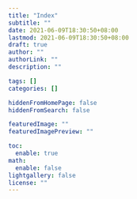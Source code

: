 ```yaml
---
title: "Index"
subtitle: ""
date: 2021-06-09T18:30:50+08:00
lastmod: 2021-06-09T18:30:50+08:00
draft: true
author: ""
authorLink: ""
description: ""

tags: []
categories: []

hiddenFromHomePage: false
hiddenFromSearch: false

featuredImage: ""
featuredImagePreview: ""

toc:
  enable: true
math:
  enable: false
lightgallery: false
license: ""
---
```


<!--more-->
